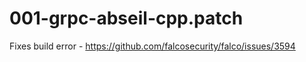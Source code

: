 # 001-grpc-abseil-cpp.patch

Fixes build error - https://github.com/falcosecurity/falco/issues/3594
